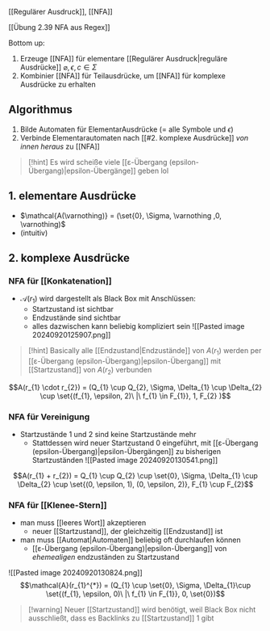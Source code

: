 [[Regulärer Ausdruck]], [[NFA]]

[[Übung 2.39 NFA aus Regex]]

Bottom up:
1. Erzeuge [[NFA]] für elementare [[Regulärer Ausdruck|reguläre Ausdrücke]] $\varnothing, \epsilon, c\in \Sigma$
2. Kombinier [[NFA]] für Teilausdrücke, um [[NFA]] für komplexe Ausdrücke zu erhalten


## Algorithmus
1. Bilde Automaten für ElementarAusdrücke (= alle Symbole und $\epsilon$)
2. Verbinde Elementarautomaten nach [[#2. komplexe Ausdrücke]] _von innen heraus_ zu [[NFA]]

> [!hint] Es wird scheiße viele [[ε-Übergang (epsilon-Übergang)|epsilon-Übergänge]] geben lol

## 1. elementare Ausdrücke
- $\mathcal{A(\varnothing)} = (\set{0}, \Sigma, \varnothing ,0, \varnothing)$
- (intuitiv)

## 2. komplexe Ausdrücke
### NFA für [[Konkatenation]]
- $\mathcal{A}(r_{1})$ wird dargestellt als Black Box mit Anschlüssen:
	- Startzustand ist sichtbar
	- Endzustände sind sichtbar
	- alles dazwischen kann beliebig kompliziert sein
![[Pasted image 20240920125907.png]]
> [!hint] Basically alle [[Endzustand|Endzustände]] von $A(r_{1})$ werden per [[ε-Übergang (epsilon-Übergang)|epsilon-Übergang]] mit [[Startzustand]] von $A(r_{2})$ verbunden

$$A(r_{1} \cdot r_{2}) = (Q_{1} \cup Q_{2}, \Sigma, \Delta_{1} \cup \Delta_{2} \cup \set{(f_{1}, \epsilon, 2)\ |\ f_{1} \in F_{1}}, 1, F_{2} )$$


### NFA für Vereinigung
- Startzustände $1$ und $2$ sind keine Startzustände mehr 
	- Stattdessen wird neuer Startzustand $0$ eingeführt, mit [[ε-Übergang (epsilon-Übergang)|epsilon-Übergängen]] zu bisherigen Startzuständen
![[Pasted image 20240920130541.png]]

$$A(r_{1} + r_{2}) = Q_{1} \cup Q_{2} \cup \set{0}, \Sigma, \Delta_{1} \cup \Delta_{2} \cup \set{(0, \epsilon, 1), (0, \epsilon, 2)}, F_{1} \cup F_{2}$$

### NFA für [[Klenee-Stern]]
- man muss [[leeres Wort]] akzeptieren
	- neuer [[Startzustand]], der gleichzeitig [[Endzustand]] ist
- man muss [[Automat|Automaten]] beliebig oft durchlaufen können
	- [[ε-Übergang (epsilon-Übergang)|epsilon-Übergang]] von _ehemealigen_ endzuständen zu Startzustand

![[Pasted image 20240920130824.png]]
$$\mathcal{A}(r_{1}^{*}) = (Q_{1} \cup \set{0}, \Sigma, \Delta_{1}\cup \set{(f_{1}, \epsilon, 0)\ |\ f_{1} \in F_{1}}, 0, \set{0})$$

> [!warning] Neuer [[Startzustand]] wird benötigt, weil Black Box nicht ausschließt, dass es Backlinks zu [[Startzustand]] $1$ gibt